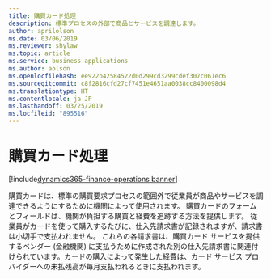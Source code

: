 ```yaml
---
title: 購買カード処理
description: 標準プロセスの外部で商品とサービスを調達します。
author: aprilolson
ms.date: 03/06/2019
ms.reviewer: shylaw
ms.topic: article
ms.service: business-applications
ms.author: aolson
ms.openlocfilehash: ee922b42584522d0d299cd3299cdef307c061ec6
ms.sourcegitcommit: c8f2816cfd27cf7451e4651aa0038cc8400098d4
ms.translationtype: HT
ms.contentlocale: ja-JP
ms.lasthandoff: 03/25/2019
ms.locfileid: "895516"
---
```

# <a name="purchasing-card-processing"></a>購買カード処理 
[!include[dynamics365-finance-operations banner](../includes/dynamics365-finance-operations.md)]

購買カードは、標準の購買要求プロセスの範囲外で従業員が商品やサービスを調達できるようにするために機関によって使用されます。 購買カードのフォームとフィールドは、機関が負担する購買と経費を追跡する方法を提供します。 従業員がカードを使って購入するたびに、仕入先請求書が記録されますが、請求書は小切手で支払われません。 これらの各請求書は、購買カード サービスを提供するベンダー (金融機関) に支払うために作成された別の仕入先請求書に関連付けられています。カードの購入によって発生した経費は、カード サービス プロバイダーへの未払残高が毎月支払われるときに支払われます。

